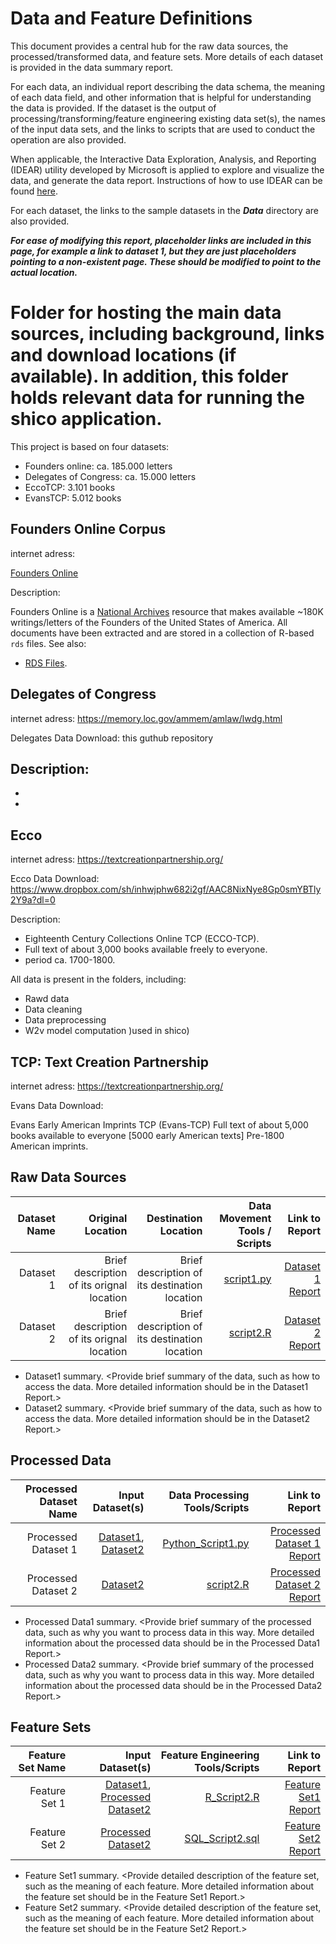 # Data and Feature Definitions

This document provides a central hub for the raw data sources, the processed/transformed data, and feature sets. More details of each dataset is provided in the data summary report. 

For each data, an individual report describing the data schema, the meaning of each data field, and other information that is helpful for understanding the data is provided. If the dataset is the output of processing/transforming/feature engineering existing data set(s), the names of the input data sets, and the links to scripts that are used to conduct the operation are also provided. 

When applicable, the Interactive Data Exploration, Analysis, and Reporting (IDEAR) utility developed by Microsoft is applied to explore and visualize the data, and generate the data report. Instructions of how to use IDEAR can be found [here](). 

For each dataset, the links to the sample datasets in the _**Data**_ directory are also provided. 

_**For ease of modifying this report, placeholder links are included in this page, for example a link to dataset 1, but they are just placeholders pointing to a non-existent page. These should be modified to point to the actual location.**_

# Folder for hosting the main data sources, including background, links and download locations (if available). In addition, this folder holds relevant data for running the shico application.

This project is based on four datasets:
- Founders online: ca. 185.000 letters
- Delegates of Congress: ca. 15.000 letters
- EccoTCP: 3.101 books
- EvansTCP: 5.012 books


## Founders Online Corpus

internet adress:

[Founders Online](https://founders.archives.gov/)

Description:

Founders Online is a [National Archives](https://www.archives.gov/) resource that makes available \~180K writings/letters of the Founders of the United States of America. 
All documents have been extracted and are stored in a collection of R-based `rds` files. See also:
-   [RDS Files](https://github.com/jaytimm/founders_archive_corpus/tree/master/data).


## Delegates of Congress

internet adress: https://memory.loc.gov/ammem/amlaw/lwdg.html

Delegates Data Download: this guthub repository

Description:
- 
- 
- 


## Ecco

internet adress: https://textcreationpartnership.org/

Ecco Data Download: https://www.dropbox.com/sh/inhwjphw682i2gf/AAC8NixNye8Gp0smYBTly2Y9a?dl=0

Description:
- Eighteenth Century Collections Online TCP (ECCO-TCP).
- Full text of about 3,000 books available freely to everyone.
- period ca. 1700-1800.

All data is present in the folders, including: 
-	Rawd data
-	Data cleaning
-	Data preprocessing
-	W2v model computation )used in shico)


## TCP: Text Creation Partnership

internet adress: https://textcreationpartnership.org/

Evans Data Download:

Evans Early American Imprints TCP (Evans-TCP)
Full text of about 5,000 books available to everyone  [5000 early American texts]
Pre-1800 American imprints.




## Raw Data Sources


| Dataset Name | Original Location   | Destination Location  | Data Movement Tools / Scripts | Link to Report |
| ---:| ---: | ---: | ---: | -----: |
| Dataset 1 | Brief description of its orignal location | Brief description of its destination location | [script1.py](link/to/python/script/file/in/Code) | [Dataset 1 Report](link/to/report1)|
| Dataset 2 | Brief description of its orignal location | Brief description of its destination location | [script2.R](link/to/R/script/file/in/Code) | [Dataset 2 Report](link/to/report2)|


* Dataset1 summary. <Provide brief summary of the data, such as how to access the data. More detailed information should be in the Dataset1 Report.>
* Dataset2 summary. <Provide brief summary of the data, such as how to access the data. More detailed information should be in the Dataset2 Report.> 

## Processed Data
| Processed Dataset Name | Input Dataset(s)   | Data Processing Tools/Scripts | Link to Report |
| ---:| ---: | ---: | ---: | 
| Processed Dataset 1 | [Dataset1](link/to/dataset1/report), [Dataset2](link/to/dataset2/report) | [Python_Script1.py](link/to/python/script/file/in/Code) | [Processed Dataset 1 Report](link/to/report1)|
| Processed Dataset 2 | [Dataset2](link/to/dataset2/report) |[script2.R](link/to/R/script/file/in/Code) | [Processed Dataset 2 Report](link/to/report2)|

* Processed Data1 summary. <Provide brief summary of the processed data, such as why you want to process data in this way. More detailed information about the processed data should be in the Processed Data1 Report.>
* Processed Data2 summary. <Provide brief summary of the processed data, such as why you want to process data in this way. More detailed information about the processed data should be in the Processed Data2 Report.> 

## Feature Sets

| Feature Set Name | Input Dataset(s)   | Feature Engineering Tools/Scripts | Link to Report |
| ---:| ---: | ---: | ---: | 
| Feature Set 1 | [Dataset1](link/to/dataset1/report), [Processed Dataset2](link/to/dataset2/report) | [R_Script2.R](link/to/R/script/file/in/Code) | [Feature Set1 Report](link/to/report1)|
| Feature Set 2 | [Processed Dataset2](link/to/dataset2/report) |[SQL_Script2.sql](link/to/sql/script/file/in/Code) | [Feature Set2 Report](link/to/report2)|

* Feature Set1 summary. <Provide detailed description of the feature set, such as the meaning of each feature. More detailed information about the feature set should be in the Feature Set1 Report.>
* Feature Set2 summary. <Provide detailed description of the feature set, such as the meaning of each feature. More detailed information about the feature set should be in the Feature Set2 Report.> 
